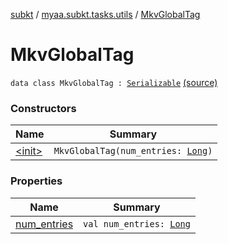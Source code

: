 [subkt](../../index.md) / [myaa.subkt.tasks.utils](../index.md) / [MkvGlobalTag](./index.md)

# MkvGlobalTag

`data class MkvGlobalTag : `[`Serializable`](https://docs.oracle.com/javase/9/docs/api/java/io/Serializable.html) [(source)](https://github.com/Myaamori/SubKt/blob/0.1.12/src/main/kotlin/myaa/subkt/tasks/utils/mkvmerge.kt#L31)

### Constructors

| Name | Summary |
|---|---|
| [&lt;init&gt;](-init-.md) | `MkvGlobalTag(num_entries: `[`Long`](https://kotlinlang.org/api/latest/jvm/stdlib/kotlin/-long/index.html)`)` |

### Properties

| Name | Summary |
|---|---|
| [num_entries](num_entries.md) | `val num_entries: `[`Long`](https://kotlinlang.org/api/latest/jvm/stdlib/kotlin/-long/index.html) |
